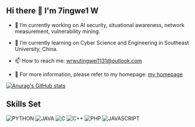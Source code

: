 ## Hi there 👋  I'm 7ingwe1 W

<!--
**Eaglesfikr/Eaglesfikr** is a ✨ _special_ ✨ repository because its `README.md` (this file) appears on your GitHub profile.

Here are some ideas to get you started:
-->
- 🔭 I’m currently working on AI security, situational awareness, network measurement, vulnerability mining.
- 🌱 I’m currently learning on Cyber Science and Engineering in Southeast University, China. 

- 📫 How to reach me: wrwutingwei1131@outlook.com

- :newspaper: ​For more information, please refer to my homepage: [my homepage](https://eaglesfikr.github.io/)
<!--- 👯 I’m looking to collaborate on ... 
- 🤔 I’m looking for help with ...
- 💬 Ask me about ... -->
<!---- 😄 Pronouns: ...
- ⚡ Fun fact: ...-->

[![Anurag's GitHub stats](https://github-readme-stats.vercel.app/api?username=eaglesfikr)](https://github.com/anuraghazra/github-readme-stats)


## Skills Set
![PYTHON](https://img.shields.io/badge/Python-3776AB?style=for-the-badge&logo=python&logoColor=white)  ![JAVA](https://img.shields.io/badge/Java-ED8B00?style=for-the-badge&logo=openjdk&logoColor=white) ![C](https://img.shields.io/badge/C-00599C?style=for-the-badge&logo=c&logoColor=white)  ![C++](https://img.shields.io/badge/C%2B%2B-00599C?style=for-the-badge&logo=c%2B%2B&logoColor=white)  ![PHP](https://img.shields.io/badge/PHP-777BB4?style=for-the-badge&logo=php&logoColor=white) ![JAVASCRIPT](https://img.shields.io/badge/JavaScript-323330?style=for-the-badge&logo=javascript&logoColor=F7DF1E)
